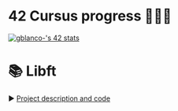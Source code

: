 # 42 Cursus progress 👨🏻‍💻 

<!-- [![gblanco-'s 42 stats](https://badge42.vercel.app/api/v2/clgzancrj005008l56qt1qtg7/stats?cursusId=21&coalitionId=65)](https://github.com/JaeSeoKim/badge42) -->
[![gblanco-'s 42 stats](https://badge.mediaplus.ma/greenbinary/gblanco-?1337Badge=off&UM6P=off)](https://github.com/oakoudad/badge42)

# 📚 Libft
► [Project description and code](https://github.com/Blagabo/42Cursus/tree/main/libft)
<br>
<br>
